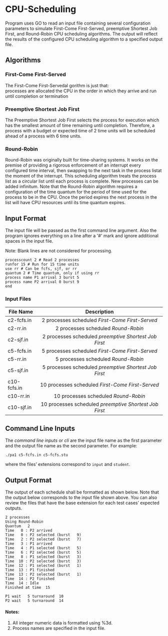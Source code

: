 # CPU-Scheduling
Program uses GO to read an input file containing several configuration parameters to simulate First-Come First-Served, preemptive Shortest Job First, and Round-Robin CPU scheduling algorithms. The output will reflect the results of the configured CPU scheduling algorithm to a specified output file.

## Algorithms    

### First-Come First-Served 
The First-Come First-Servedal gorithm is just that:  
processes are allocated the CPU in the order in which they arrive and run until completion or termination

### Preemptive Shortest Job First
The Preemptive Shortest Job First selects the process for execution which has the smallest amount of time remaining until completion.  Therefore, a process with a budget or expected time of 2 time units will be scheduled ahead of a process with 6 time units.

### Round-Robin 
Round-Robin was originally built for time-sharing systems. It works on the premise of providing a rigorous enforcement of an interrupt every configured time interval, then swapping to the next task in the process listat the moment of the interrupt.  This scheduling algorithm treats the process list as a circular list until each process is complete. New processes can be added infinitum. Note that the Round-Robin algorithm requires a configuration of the time quantum for the period of time used for the process to be in the CPU. Once the period expires the next process in the list will have CPU resources until its time quantum expires.

## Input Format
The input file will be passed as the first command line argument. Also the program ignores everything on a line after a '#' mark and ignore additional spaces in the input file.

Note: Blank lines are not considered for processing.

```
processcount 2 # Read 2 processes
runfor 15 # Run for 15 time units
use rr # Can be fcfs, sjf, or rr
quantum 2 # Time quantum, only if using rr
process name P1 arrival 3 burst 5
process name P2 arrival 0 burst 9
end
```

### Input Files
| File Name     | Description                                    |
| ------------- |:----------------------------------------------:| 
| c2-fcfs.in    | 2 processes scheduled *First-Come First-Served*|
| c2-rr.in      | 2 processes scheduled *Round-Robin*            |
| c2-sjf.in     | 2 processes scheduled *preemptive Shortest Job First* |
| c5-fcfs.in    | 5 processes scheduled *First-Come First-Served*|
| c5-rr.in      | 5 processes scheduled *Round-Robin*            |
| c5-sjf.in     | 5 processes scheduled *preemptive Shortest Job First* |
| c10-fcfs.in   | 10 processes scheduled *First-Come First-Served* |
| c10-rr.in     | 10 processes scheduled *Round-Robin* |
| c10-sjf.in    | 10 processes scheduled *preemptive Shortest Job First* |

## Command Line Inputs
The *command line inputs* or *cli* are the input file name as the first parameter and the output file name as the second parameter.
For example:
```
./pa1 c5-fcfs.in c5-fcfs.stu
```
where the files’ extensions correspond to `input` and `student`.

## Output Format
The output of each schedule shall be formatted as shown below. Note that the output below corresponds to the input file shown above. You can also review the files that have the base extension for each test cases’ expected outputs.

```
2 processes
Using Round-Robin
Quantum   2
Time   0 : P2 arrived
Time   0 : P2 selected (burst   9)
Time   2 : P2 selected (burst   7)
Time   3 : P1 arrived
Time   4 : P1 selected (burst   5)
Time   6 : P2 selected (burst   5)
Time   8 : P1 selected (burst   3)
Time  10 : P2 selected (burst   3)
Time  12 : P1 selected (burst   1)
Time  13 : P1 finished
Time  13 : P2 selected (burst   1)
Time  14 : P2 finished
Time  14 : Idle
Finished at time  15

P1 wait   5 turnaround  10
P2 wait   5 turnaround  14
```

#### Notes:
1. All integer numeric data is formatted using %3d.
2.  Process names are specified in the input file.
